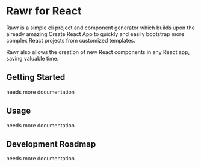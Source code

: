 # Rawr for React

Rawr is a simple cli project and component generator which builds upon the already amazing Create React App to quickly and easily bootstrap more complex React projects from customized templates.

Rawr also allows the creation of new React components in any React app, saving valuable time.

## Getting Started

needs more documentation

## Usage

needs more documentation

## Development Roadmap

needs more documentation
